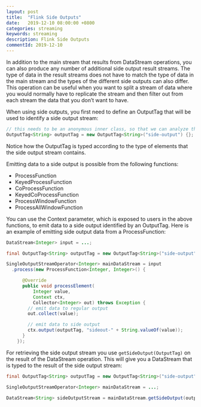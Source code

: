 ```yaml
---
layout: post
title:  "Flink Side Outputs"
date:   2019-12-10 08:00:00 +0800
categories: streaming
keywords: streaming
description: Flink Side Outputs
commentId: 2019-12-10
---
```


In addition to the main stream that results from DataStream operations, you can also produce any number of additional side output result streams. The type of data in the result streams does not have to match the type of data in the main stream and the types of the different side outputs can also differ. This operation can be useful when you want to split a stream of data where you would normally have to replicate the stream and then filter out from each stream the data that you don’t want to have.

When using side outputs, you first need to define an OutputTag that will be used to identify a side output stream:

```java
// this needs to be an anonymous inner class, so that we can analyze the type
OutputTag<String> outputTag = new OutputTag<String>("side-output") {};
```

Notice how the OutputTag is typed according to the type of elements that the side output stream contains.

Emitting data to a side output is possible from the following functions:

* ProcessFunction
* KeyedProcessFunction
* CoProcessFunction
* KeyedCoProcessFunction
* ProcessWindowFunction
* ProcessAllWindowFunction

You can use the Context parameter, which is exposed to users in the above functions, to emit data to a side output identified by an OutputTag. Here is an example of emitting side output data from a ProcessFunction:

```java
DataStream<Integer> input = ...;

final OutputTag<String> outputTag = new OutputTag<String>("side-output"){};

SingleOutputStreamOperator<Integer> mainDataStream = input
  .process(new ProcessFunction<Integer, Integer>() {

      @Override
      public void processElement(
          Integer value,
          Context ctx,
          Collector<Integer> out) throws Exception {
        // emit data to regular output
        out.collect(value);

        // emit data to side output
        ctx.output(outputTag, "sideout-" + String.valueOf(value));
      }
    });
```

For retrieving the side output stream you use `getSideOutput(OutputTag)` on the result of the DataStream operation. This will give you a DataStream that is typed to the result of the side output stream:

```java
final OutputTag<String> outputTag = new OutputTag<String>("side-output"){};

SingleOutputStreamOperator<Integer> mainDataStream = ...;

DataStream<String> sideOutputStream = mainDataStream.getSideOutput(outputTag);
```
